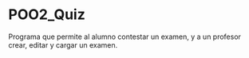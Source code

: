 # POO2_Quiz
Programa que permite al alumno contestar un examen, y a un profesor crear, editar y cargar un examen.
